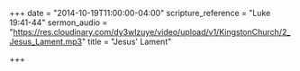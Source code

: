 +++
date = "2014-10-19T11:00:00-04:00"
scripture_reference = "Luke 19:41-44"
sermon_audio = "https://res.cloudinary.com/dy3wlzuye/video/upload/v1/KingstonChurch/2_Jesus_Lament.mp3"
title = "Jesus' Lament"

+++
